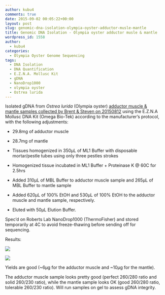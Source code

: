 ```yaml
---
author: kubu4
comments: true
date: 2015-09-02 00:05:22+00:00
layout: post
slug: genomic-dna-isolation-olympia-oyster-adductor-musle-mantle
title: Genomic DNA Isolation - Olympia oyster adductor musle & mantle
wordpress_id: 1558
author:
  - kubu4
categories:
  - Olympia Oyster Genome Sequencing
tags:
  - DNA Isolation
  - DNA Quantification
  - E.Z.N.A. Mollusc Kit
  - gDNA
  - NanoDrop1000
  - olympia oyster
  - Ostrea lurida
---
```


Isolated gDNA from _Ostrea lurida_ (Olympia oyster) [adductor muscle & mantle samples collected by Brent & Steven on 20150812](http://onsnetwork.org/halfshell/2015/08/12/another-day-another-species/) using the E.Z.N.A Mollusc DNA Kit (Omega Bio-Tek) according to the manufacturer’s protocol, with the following adjustments:




    
  * 29.8mg of adductor muscle

    
  * 28.7mg of mantle

    
  * Tissues homogenized in 350μL of ML1 Buffer with disposable mortar/pestle tubes using only three pestles strokes

    
  * Homogenized tissue incubated in ML1 Buffer + Proteinase K @ 60C for 2.5hrs

    
  * Added 310μL of MBL Buffer to adductor muscle sample and 265μL of MBL Buffer to mantle sample

    
  * Added 620μL of 100% EtOH and 530μL of 100% EtOH to the adductor muscle and mantle sample, respectively.

    
  * Eluted with 50μL Elution Buffer.



Spec’d on Roberts Lab NanoDrop1000 (ThermoFisher) and stored temporarily at 4C to avoid freeze-thawing before sending off for sequencing.



Results:



[![](http://eagle.fish.washington.edu/Arabidopsis/20150901_gDNA_oly_ODs.JPG)](http://eagle.fish.washington.edu/Arabidopsis/20150901_gDNA_oly_ODs.JPG)



[![](http://eagle.fish.washington.edu/Arabidopsis/20150901_gDNA_oly_plots.JPG)](http://eagle.fish.washington.edu/Arabidopsis/20150901_gDNA_oly_plots.JPG)



Yields are good (~6μg for the adductor muscle and ~10μg for the mantle).

The adductor muscle sample looks pretty good (perfect 260/280 ratio and solid 260/230 ratio), while the mantle sample looks OK (good 260/280 ratio, tolerable 260/230 ratio). Will run samples on gel to assess gDNA integrity.



